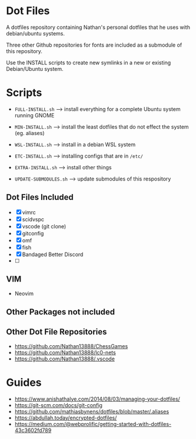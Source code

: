# Dot Files

A dotfiles repository containing Nathan's personal dotfiles that he uses with debian/ubuntu systems.

Three other Github repositories for fonts are included as a submodule of this repository.

Use the INSTALL scripts to create new symlinks in a new or existing Debian/Ubuntu system.

# Scripts
- `FULL-INSTALL.sh` --> install everything for a complete Ubuntu system running GNOME
- `MIN-INSTALL.sh` --> install the least dotfiles that do not effect the system (eg. aliases)
- `WSL-INSTALL.sh` --> install in a debian WSL system
- `ETC-INSTALL.sh` --> installing configs that are in `/etc/`
- `EXTRA-INSTALL.sh` --> install other things

- `UPDATE-SUBMODULES.sh` --> update submodules of this respository

## Dot Files Included

- [x] vimrc
- [x] scidvspc
- [x] vscode (git clone)
- [x] gitconfig
- [x] omf
- [x] fish
- [x] Bandaged Better Discord
- [ ] 

## VIM
- Neovim

## Other Packages not included

## Other Dot File Repositories
- https://github.com/Nathan13888/ChessGames
- https://github.com/Nathan13888/lc0-nets
- https://github.com/Nathan13888/.vscode

# Guides
- https://www.anishathalye.com/2014/08/03/managing-your-dotfiles/
- https://git-scm.com/docs/git-config
- https://github.com/mathiasbynens/dotfiles/blob/master/.aliases
- https://abdullah.today/encrypted-dotfiles/
- https://medium.com/@webprolific/getting-started-with-dotfiles-43c3602fd789




